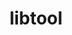---
title: "libtool"
layout: cache
categories: [package, develop]
meta: {"compilers": ["apple-clang@16.0.0", "cce@18.0.0", "gcc@10.2.1", "gcc@10.3.0", "gcc@10.5.0", "gcc@11.1.0", "gcc@11.4.0", "gcc@12.3.0", "gcc@12.4.0", "gcc@13.2.0", "gcc@13.3.0", "gcc@7.3.1", "gcc@7.5.0", "gcc@9.4.0", "intel-oneapi-compilers@2024.1.0", "intel-oneapi-compilers@2024.2.1", "intel-oneapi-compilers@2025.1.0"], "num_specs": 207, "num_specs_by_stack": {"aws-isc": 1, "aws-isc-aarch64": 1, "aws-pcluster-icelake": 4, "aws-pcluster-neoverse_v1": 8, "aws-pcluster-x86_64_v4": 32, "build_systems": 7, "data-vis-sdk": 7, "developer-tools": 1, "developer-tools-aarch64-linux-gnu": 7, "developer-tools-darwin": 6, "developer-tools-manylinux2014": 1, "developer-tools-x86_64_v3-linux-gnu": 7, "e4s": 14, "e4s-cray-rhel": 5, "e4s-cray-sles": 1, "e4s-neoverse-v2": 14, "e4s-neoverse_v1": 1, "e4s-oneapi": 10, "e4s-power": 2, "e4s-rocm-external": 7, "gpu-tests": 3, "hep": 14, "ml-darwin-aarch64-mps": 6, "ml-linux-aarch64-cpu": 7, "ml-linux-aarch64-cuda": 7, "ml-linux-x86_64-cpu": 7, "ml-linux-x86_64-cuda": 7, "ml-linux-x86_64-rocm": 7, "radiuss": 7, "radiuss-aws": 14, "radiuss-aws-aarch64": 33, "root": 207, "tutorial": 14}, "oss": ["amzn2", "centos7", "rhel8", "sequoia", "sle_hpc15", "ubuntu18.04", "ubuntu20.04", "ubuntu22.04", "ubuntu24.04"], "platforms": ["darwin", "linux"], "stacks": ["aws-isc", "aws-isc-aarch64", "aws-pcluster-icelake", "aws-pcluster-neoverse_v1", "aws-pcluster-x86_64_v4", "build_systems", "data-vis-sdk", "developer-tools", "developer-tools-aarch64-linux-gnu", "developer-tools-darwin", "developer-tools-manylinux2014", "developer-tools-x86_64_v3-linux-gnu", "e4s", "e4s-cray-rhel", "e4s-cray-sles", "e4s-neoverse-v2", "e4s-neoverse_v1", "e4s-oneapi", "e4s-power", "e4s-rocm-external", "gpu-tests", "hep", "ml-darwin-aarch64-mps", "ml-linux-aarch64-cpu", "ml-linux-aarch64-cuda", "ml-linux-x86_64-cpu", "ml-linux-x86_64-cuda", "ml-linux-x86_64-rocm", "radiuss", "radiuss-aws", "radiuss-aws-aarch64", "root", "tutorial"], "targets": ["aarch64", "neoverse_v1", "neoverse_v2", "ppc64le", "skylake_avx512", "x86_64_v3", "x86_64_v4"], "versions": ["2.4.7"]}
spec_details: [{"compiler": "gcc@13.3.0", "hash": "24g6ee7yr3fzhypevjejzkie47vj7qec", "os": "rhel8", "platform": "linux", "size": "-", "stacks": ["developer-tools-aarch64-linux-gnu", "root"], "target": "aarch64", "variants": ["build_system=autotools"], "versions": ["2.4.7"]}, {"compiler": "gcc@13.3.0", "hash": "2b67luybs6kgxrkep7pflbigw5dd5vl2", "os": "rhel8", "platform": "linux", "size": "-", "stacks": ["developer-tools-aarch64-linux-gnu", "root"], "target": "aarch64", "variants": ["build_system=autotools"], "versions": ["2.4.7"]}, {"compiler": "gcc@11.1.0", "hash": "2fw7etqztmjgbb3oaarasnomjorcwmzv", "os": "ubuntu20.04", "platform": "linux", "size": "-", "stacks": ["data-vis-sdk", "root"], "target": "x86_64_v3", "variants": ["build_system=autotools"], "versions": ["2.4.7"]}, {"compiler": "intel-oneapi-compilers@2024.2.1", "hash": "2gks2xbzekjzmgbd6qhqqinrf4bw42tu", "os": "ubuntu22.04", "platform": "linux", "size": "-", "stacks": ["e4s-oneapi", "root"], "target": "x86_64_v3", "variants": ["build_system=autotools"], "versions": ["2.4.7"]}, {"compiler": "intel-oneapi-compilers@2024.1.0", "hash": "2msayaebo75qtlnr2bjzwl4h7w52ixnn", "os": "amzn2", "platform": "linux", "size": "-", "stacks": ["aws-pcluster-x86_64_v4", "root"], "target": "x86_64_v4", "variants": ["build_system=autotools"], "versions": ["2.4.7"]}, {"compiler": "gcc@13.2.0", "hash": "2xiil53nmujh6zrwaqfh2tk5j3hqqird", "os": "ubuntu24.04", "platform": "linux", "size": "-", "stacks": ["ml-linux-aarch64-cpu", "ml-linux-aarch64-cuda", "root"], "target": "aarch64", "variants": ["build_system=autotools"], "versions": ["2.4.7"]}, {"compiler": "intel-oneapi-compilers@2024.2.1", "hash": "36z3kn5rxccfx2fm4qlhpyqvatr2bt3s", "os": "ubuntu22.04", "platform": "linux", "size": "-", "stacks": ["e4s-oneapi", "root"], "target": "x86_64_v3", "variants": ["build_system=autotools"], "versions": ["2.4.7"]}, {"compiler": "gcc@7.3.1", "hash": "3akwbgg3hmdssseochlfsuvvftnsu3jc", "os": "amzn2", "platform": "linux", "size": "-", "stacks": ["radiuss-aws-aarch64", "root"], "target": "neoverse_v1", "variants": ["build_system=autotools"], "versions": ["2.4.7"]}, {"compiler": "gcc@7.5.0", "hash": "3clteypljvbf32p6txesal3rgjgzleqi", "os": "ubuntu18.04", "platform": "linux", "size": "-", "stacks": ["build_systems", "radiuss", "root"], "target": "x86_64_v3", "variants": ["build_system=autotools"], "versions": ["2.4.7"]}, {"compiler": "gcc@11.1.0", "hash": "3r3ti5xzfx6finldewsk25bwfgj7dphz", "os": "ubuntu20.04", "platform": "linux", "size": "-", "stacks": ["data-vis-sdk", "root"], "target": "x86_64_v3", "variants": ["build_system=autotools"], "versions": ["2.4.7"]}, {"compiler": "gcc@10.2.1", "hash": "44uucscnldzoni6ob5xfz7kxq5c7u574", "os": "centos7", "platform": "linux", "size": "-", "stacks": ["developer-tools-manylinux2014", "root"], "target": "x86_64_v3", "variants": ["build_system=autotools"], "versions": ["2.4.7"]}, {"compiler": "intel-oneapi-compilers@2024.1.0", "hash": "47zr7sydb2vhwweuxahccwjfj76op657", "os": "amzn2", "platform": "linux", "size": "-", "stacks": ["aws-pcluster-x86_64_v4", "root"], "target": "x86_64_v4", "variants": ["build_system=autotools"], "versions": ["2.4.7"]}, {"compiler": "gcc@11.4.0", "hash": "4bmr6twfrbxjoynfe2a4ghj2wsda776p", "os": "ubuntu22.04", "platform": "linux", "size": "-", "stacks": ["e4s", "e4s-rocm-external", "hep", "root", "tutorial"], "target": "x86_64_v3", "variants": ["build_system=autotools"], "versions": ["2.4.7"]}, {"compiler": "gcc@7.3.1", "hash": "4gnhzrjfscdjachu2clqhtmkpvdmql47", "os": "amzn2", "platform": "linux", "size": "-", "stacks": ["radiuss-aws-aarch64", "root"], "target": "neoverse_v2", "variants": ["build_system=autotools"], "versions": ["2.4.7"]}, {"compiler": "gcc@11.1.0", "hash": "4vmrggsixjyokccrvdvsokjv7qzpc5dz", "os": "ubuntu20.04", "platform": "linux", "size": "-", "stacks": ["gpu-tests", "root"], "target": "x86_64_v3", "variants": ["build_system=autotools"], "versions": ["2.4.7"]}, {"compiler": "gcc@10.5.0", "hash": "5772gk6tymh6vhulny7igpvyg6cp6tgy", "os": "centos7", "platform": "linux", "size": "-", "stacks": ["developer-tools-x86_64_v3-linux-gnu", "root"], "target": "x86_64_v3", "variants": ["build_system=autotools"], "versions": ["2.4.7"]}, {"compiler": "gcc@11.4.0", "hash": "5ey4vpbijdwwadirzw2vtt6ixz6d3lx3", "os": "ubuntu22.04", "platform": "linux", "size": "-", "stacks": ["hep", "root"], "target": "x86_64_v3", "variants": ["build_system=autotools"], "versions": ["2.4.7"]}, {"compiler": "gcc@7.5.0", "hash": "5jjrfrujtdspcd2fwa7ocx55gc74fahx", "os": "ubuntu18.04", "platform": "linux", "size": "-", "stacks": ["build_systems", "radiuss", "root"], "target": "x86_64_v3", "variants": ["build_system=autotools"], "versions": ["2.4.7"]}, {"compiler": "intel-oneapi-compilers@2024.1.0", "hash": "5kw4vq3hlfucy2u3empycagevyd6oq5u", "os": "amzn2", "platform": "linux", "size": "-", "stacks": ["aws-pcluster-x86_64_v4", "root"], "target": "x86_64_v4", "variants": ["build_system=autotools"], "versions": ["2.4.7"]}, {"compiler": "gcc@13.2.0", "hash": "5lntzjpxlsepenzu2zlieecii3xxbztn", "os": "ubuntu24.04", "platform": "linux", "size": "-", "stacks": ["ml-linux-aarch64-cpu", "ml-linux-aarch64-cuda", "root"], "target": "aarch64", "variants": ["build_system=autotools"], "versions": ["2.4.7"]}, {"compiler": "gcc@7.3.1", "hash": "5ypgmrhmnn2ntggtdrk3lfp5s45qtknl", "os": "amzn2", "platform": "linux", "size": "-", "stacks": ["radiuss-aws-aarch64", "root"], "target": "neoverse_v1", "variants": ["build_system=autotools"], "versions": ["2.4.7"]}, {"compiler": "gcc@7.5.0", "hash": "6cjw5qduqk5x27p6xbrialesnz5ok4rs", "os": "ubuntu18.04", "platform": "linux", "size": "-", "stacks": ["build_systems", "radiuss", "root"], "target": "x86_64_v3", "variants": ["build_system=autotools"], "versions": ["2.4.7"]}, {"compiler": "intel-oneapi-compilers@2025.1.0", "hash": "6dfqos5leppcccorqyz5k2522u3qy7z3", "os": "ubuntu22.04", "platform": "linux", "size": "-", "stacks": ["e4s-oneapi", "root"], "target": "x86_64_v3", "variants": ["build_system=autotools"], "versions": ["2.4.7"]}, {"compiler": "gcc@7.3.1", "hash": "6h5i2zi6de6rdw7djgi4jkvce2lkkh6d", "os": "amzn2", "platform": "linux", "size": "-", "stacks": ["radiuss-aws-aarch64", "root"], "target": "neoverse_v2", "variants": ["build_system=autotools"], "versions": ["2.4.7"]}, {"compiler": "intel-oneapi-compilers@2024.1.0", "hash": "6ukowxsxaiyhmjnuabxlio7264ol6mtc", "os": "amzn2", "platform": "linux", "size": "-", "stacks": ["aws-pcluster-x86_64_v4", "root"], "target": "x86_64_v4", "variants": ["build_system=autotools"], "versions": ["2.4.7"]}, {"compiler": "intel-oneapi-compilers@2024.1.0", "hash": "6vvdm4enyja6ajer6w7douivmrqr7xty", "os": "amzn2", "platform": "linux", "size": "-", "stacks": ["aws-pcluster-x86_64_v4", "root"], "target": "x86_64_v4", "variants": ["build_system=autotools"], "versions": ["2.4.7"]}, {"compiler": "gcc@11.4.0", "hash": "7562gkxorayynbadkoxxztaovvqykezw", "os": "ubuntu22.04", "platform": "linux", "size": "-", "stacks": ["e4s-neoverse-v2", "root"], "target": "neoverse_v2", "variants": ["build_system=autotools"], "versions": ["2.4.7"]}, {"compiler": "gcc@10.5.0", "hash": "7h5xqptz5mx7k4jpjctvww6kawdlfds7", "os": "centos7", "platform": "linux", "size": "-", "stacks": ["developer-tools-x86_64_v3-linux-gnu", "root"], "target": "x86_64_v3", "variants": ["build_system=autotools"], "versions": ["2.4.7"]}, {"compiler": "gcc@13.2.0", "hash": "7q5gogswj5xy4l36n26jpabpyvknuakg", "os": "ubuntu24.04", "platform": "linux", "size": "-", "stacks": ["ml-linux-aarch64-cpu", "ml-linux-aarch64-cuda", "root"], "target": "aarch64", "variants": ["build_system=autotools"], "versions": ["2.4.7"]}, {"compiler": "intel-oneapi-compilers@2024.1.0", "hash": "7tg5pifq7r4jpbhwony7xinpxdtkxh22", "os": "amzn2", "platform": "linux", "size": "-", "stacks": ["aws-pcluster-x86_64_v4", "root"], "target": "x86_64_v4", "variants": ["build_system=autotools"], "versions": ["2.4.7"]}, {"compiler": "gcc@7.3.1", "hash": "a2yoyhcnxufof2d6phefx4b4rsglj5st", "os": "amzn2", "platform": "linux", "size": "-", "stacks": ["radiuss-aws-aarch64", "root"], "target": "neoverse_v2", "variants": ["build_system=autotools"], "versions": ["2.4.7"]}, {"compiler": "gcc@7.3.1", "hash": "a43at2nxqoomgeijt6wdiwjype7jasia", "os": "amzn2", "platform": "linux", "size": "-", "stacks": ["aws-pcluster-icelake", "root"], "target": "x86_64_v3", "variants": ["build_system=autotools"], "versions": ["2.4.7"]}, {"compiler": "apple-clang@16.0.0", "hash": "a4xvzukuytceletbiqn557ajn4cl4lve", "os": "sequoia", "platform": "darwin", "size": "-", "stacks": ["developer-tools-darwin", "ml-darwin-aarch64-mps", "root"], "target": "aarch64", "variants": ["build_system=autotools"], "versions": ["2.4.7"]}, {"compiler": "gcc@7.3.1", "hash": "afawgpgz5mcblxycxxppkkjuazrzuglz", "os": "amzn2", "platform": "linux", "size": "-", "stacks": ["radiuss-aws", "root"], "target": "x86_64_v3", "variants": ["build_system=autotools"], "versions": ["2.4.7"]}, {"compiler": "gcc@11.1.0", "hash": "aptonjmclarlzw7lxa5pq27yi53won7g", "os": "ubuntu20.04", "platform": "linux", "size": "-", "stacks": ["gpu-tests", "root"], "target": "x86_64_v3", "variants": ["build_system=autotools"], "versions": ["2.4.7"]}, {"compiler": "gcc@12.3.0", "hash": "arv5udce7bmhgyfl3suquev7qoq2d2nh", "os": "ubuntu22.04", "platform": "linux", "size": "-", "stacks": ["root", "tutorial"], "target": "x86_64_v3", "variants": ["build_system=autotools"], "versions": ["2.4.7"]}, {"compiler": "gcc@13.3.0", "hash": "asjs5mc2ykksjo745atwqwbxnxw3n2ri", "os": "rhel8", "platform": "linux", "size": "-", "stacks": ["developer-tools-aarch64-linux-gnu", "root"], "target": "aarch64", "variants": ["build_system=autotools"], "versions": ["2.4.7"]}, {"compiler": "gcc@12.4.0", "hash": "awagsorxzgdlx5lksippslb37ds275fk", "os": "amzn2", "platform": "linux", "size": "-", "stacks": ["aws-pcluster-neoverse_v1", "root"], "target": "neoverse_v1", "variants": ["build_system=autotools"], "versions": ["2.4.7"]}, {"compiler": "gcc@12.4.0", "hash": "bf7jp52wn3amazjl2bhrvgfunojmbl3u", "os": "amzn2", "platform": "linux", "size": "-", "stacks": ["aws-pcluster-neoverse_v1", "root"], "target": "neoverse_v1", "variants": ["build_system=autotools"], "versions": ["2.4.7"]}, {"compiler": "gcc@7.3.1", "hash": "bgqmz7lvjgt3m7nswamc2dpzhiwny42c", "os": "amzn2", "platform": "linux", "size": "-", "stacks": ["radiuss-aws-aarch64", "root"], "target": "neoverse_v2", "variants": ["build_system=autotools"], "versions": ["2.4.7"]}, {"compiler": "gcc@11.4.0", "hash": "bonluqcsmp6wsftwmkniqxhwg3pxcu2v", "os": "ubuntu22.04", "platform": "linux", "size": "-", "stacks": ["e4s", "root"], "target": "x86_64_v3", "variants": ["build_system=autotools"], "versions": ["2.4.7"]}, {"compiler": "gcc@11.4.0", "hash": "burcdrsabs2oytmicta2zdzafcwkijfa", "os": "ubuntu22.04", "platform": "linux", "size": "-", "stacks": ["e4s-neoverse_v1", "root"], "target": "neoverse_v1", "variants": ["build_system=autotools"], "versions": ["2.4.7"]}, {"compiler": "gcc@7.3.1", "hash": "bv257zdxlg2dkauwotb6o6yiciilrujb", "os": "amzn2", "platform": "linux", "size": "-", "stacks": ["radiuss-aws", "root"], "target": "x86_64_v3", "variants": ["build_system=autotools"], "versions": ["2.4.7"]}, {"compiler": "gcc@11.4.0", "hash": "bv34msfumad65mwkkfe4bclzji55vber", "os": "ubuntu22.04", "platform": "linux", "size": "-", "stacks": ["e4s-neoverse-v2", "root"], "target": "neoverse_v2", "variants": ["build_system=autotools"], "versions": ["2.4.7"]}, {"compiler": "gcc@7.3.1", "hash": "bvezomis6fdxyy57pvlcg6op3wmbknje", "os": "amzn2", "platform": "linux", "size": "-", "stacks": ["radiuss-aws", "root"], "target": "x86_64_v3", "variants": ["build_system=autotools"], "versions": ["2.4.7"]}, {"compiler": "gcc@7.3.1", "hash": "cmoyr2tmufuvddls3bjukxeoir2wgddk", "os": "amzn2", "platform": "linux", "size": "-", "stacks": ["radiuss-aws", "root"], "target": "x86_64_v3", "variants": ["build_system=autotools"], "versions": ["2.4.7"]}, {"compiler": "gcc@7.3.1", "hash": "d2aqvpdk5o532h42icmaunqq67636z33", "os": "amzn2", "platform": "linux", "size": "-", "stacks": ["radiuss-aws", "root"], "target": "x86_64_v3", "variants": ["build_system=autotools"], "versions": ["2.4.7"]}, {"compiler": "gcc@13.2.0", "hash": "d6a6ycdjmxjtkdibzovfvcqmtmf7e6de", "os": "ubuntu24.04", "platform": "linux", "size": "-", "stacks": ["ml-linux-aarch64-cpu", "ml-linux-aarch64-cuda", "root"], "target": "aarch64", "variants": ["build_system=autotools"], "versions": ["2.4.7"]}, {"compiler": "intel-oneapi-compilers@2024.1.0", "hash": "diyy5lelrpbbto7blmy6cv2mkabcvqkt", "os": "amzn2", "platform": "linux", "size": "-", "stacks": ["aws-pcluster-x86_64_v4", "root"], "target": "x86_64_v4", "variants": ["build_system=autotools"], "versions": ["2.4.7"]}, {"compiler": "gcc@11.1.0", "hash": "dnvpngr2ebetyfb24nx6wyivjnjj3ky5", "os": "ubuntu20.04", "platform": "linux", "size": "-", "stacks": ["gpu-tests", "root"], "target": "x86_64_v3", "variants": ["build_system=autotools"], "versions": ["2.4.7"]}, {"compiler": "gcc@11.1.0", "hash": "dnx2bleiu2fliuni2exwswea2ha6m5dj", "os": "ubuntu20.04", "platform": "linux", "size": "-", "stacks": ["data-vis-sdk", "root"], "target": "x86_64_v3", "variants": ["build_system=autotools"], "versions": ["2.4.7"]}, {"compiler": "gcc@10.5.0", "hash": "e242lxvjl73bqewqrb7cpbzurateyqvt", "os": "centos7", "platform": "linux", "size": "-", "stacks": ["developer-tools-x86_64_v3-linux-gnu", "root"], "target": "x86_64_v3", "variants": ["build_system=autotools"], "versions": ["2.4.7"]}, {"compiler": "gcc@12.3.0", "hash": "e2q432h6cqvgfsgdqa4lvxtwx2lc6v2h", "os": "ubuntu22.04", "platform": "linux", "size": "-", "stacks": ["root", "tutorial"], "target": "x86_64_v3", "variants": ["build_system=autotools"], "versions": ["2.4.7"]}, {"compiler": "gcc@12.3.0", "hash": "e7defg6ublrmui44g4u3a4xm4ltnj77d", "os": "ubuntu22.04", "platform": "linux", "size": "-", "stacks": ["root", "tutorial"], "target": "x86_64_v3", "variants": ["build_system=autotools"], "versions": ["2.4.7"]}, {"compiler": "gcc@12.4.0", "hash": "egri4wibgcrsxbyyxfov2wtkkvu5ntpa", "os": "amzn2", "platform": "linux", "size": "-", "stacks": ["aws-pcluster-neoverse_v1", "root"], "target": "neoverse_v1", "variants": ["build_system=autotools"], "versions": ["2.4.7"]}, {"compiler": "apple-clang@16.0.0", "hash": "ehaycbshmdmhylymdjaedeztu4rgctid", "os": "sequoia", "platform": "darwin", "size": "-", "stacks": ["developer-tools-darwin", "ml-darwin-aarch64-mps", "root"], "target": "aarch64", "variants": ["build_system=autotools"], "versions": ["2.4.7"]}, {"compiler": "intel-oneapi-compilers@2024.1.0", "hash": "ehoxv434osspnx6764rrlinqckvs4rve", "os": "amzn2", "platform": "linux", "size": "-", "stacks": ["aws-pcluster-x86_64_v4", "root"], "target": "x86_64_v4", "variants": ["build_system=autotools"], "versions": ["2.4.7"]}, {"compiler": "gcc@11.4.0", "hash": "einlvfayiwom25xxy4de2akrw67np73l", "os": "ubuntu22.04", "platform": "linux", "size": "-", "stacks": ["e4s", "e4s-rocm-external", "hep", "root", "tutorial"], "target": "x86_64_v3", "variants": ["build_system=autotools"], "versions": ["2.4.7"]}, {"compiler": "cce@18.0.0", "hash": "el3jhzb5443xbubr2wmkisis6gdwdqvv", "os": "rhel8", "platform": "linux", "size": "-", "stacks": ["e4s-cray-rhel", "root"], "target": "x86_64_v3", "variants": ["build_system=autotools"], "versions": ["2.4.7"]}, {"compiler": "gcc@7.3.1", "hash": "eo6w45fusx4qg6y4xtvqhftzusljnvsa", "os": "amzn2", "platform": "linux", "size": "-", "stacks": ["radiuss-aws-aarch64", "root"], "target": "neoverse_v1", "variants": ["build_system=autotools"], "versions": ["2.4.7"]}, {"compiler": "gcc@12.4.0", "hash": "epdsvk4f33ksjunelif6bzlqr55gunqu", "os": "amzn2", "platform": "linux", "size": "-", "stacks": ["aws-pcluster-neoverse_v1", "root"], "target": "neoverse_v1", "variants": ["build_system=autotools"], "versions": ["2.4.7"]}, {"compiler": "intel-oneapi-compilers@2024.1.0", "hash": "eqjpntw7se7dpkpxzgqwm64hwsahtszd", "os": "amzn2", "platform": "linux", "size": "-", "stacks": ["aws-pcluster-x86_64_v4", "root"], "target": "x86_64_v4", "variants": ["build_system=autotools"], "versions": ["2.4.7"]}, {"compiler": "gcc@12.3.0", "hash": "f2d2333eijcrfa6zuvy45nfuidjuwnjp", "os": "ubuntu22.04", "platform": "linux", "size": "-", "stacks": ["root", "tutorial"], "target": "x86_64_v3", "variants": ["build_system=autotools"], "versions": ["2.4.7"]}, {"compiler": "intel-oneapi-compilers@2024.1.0", "hash": "ffcidzmq2s62nhha7rf7fo45osidr6ir", "os": "amzn2", "platform": "linux", "size": "-", "stacks": ["aws-pcluster-x86_64_v4", "root"], "target": "x86_64_v4", "variants": ["build_system=autotools"], "versions": ["2.4.7"]}, {"compiler": "gcc@11.4.0", "hash": "fge6ssdlizmvnw5epbnjk4e5augecejw", "os": "ubuntu22.04", "platform": "linux", "size": "-", "stacks": ["e4s-neoverse-v2", "root"], "target": "neoverse_v2", "variants": ["build_system=autotools"], "versions": ["2.4.7"]}, {"compiler": "intel-oneapi-compilers@2024.1.0", "hash": "fi3kufegzl3scy4bfdhcnospa72jttig", "os": "amzn2", "platform": "linux", "size": "-", "stacks": ["aws-pcluster-x86_64_v4", "root"], "target": "x86_64_v4", "variants": ["build_system=autotools"], "versions": ["2.4.7"]}, {"compiler": "gcc@7.3.1", "hash": "fk6wuv2k6lhtstclmoauc2i6aya65gmk", "os": "amzn2", "platform": "linux", "size": "-", "stacks": ["radiuss-aws-aarch64", "root"], "target": "neoverse_v2", "variants": ["build_system=autotools"], "versions": ["2.4.7"]}, {"compiler": "gcc@7.3.1", "hash": "fpwef4i6xyp3it7cycv6orxhjxm3uiyx", "os": "amzn2", "platform": "linux", "size": "-", "stacks": ["radiuss-aws-aarch64", "root"], "target": "neoverse_v2", "variants": ["build_system=autotools"], "versions": ["2.4.7"]}, {"compiler": "gcc@11.4.0", "hash": "fw6znjadvjt4k6pfxe7bbmsbgpkrtakl", "os": "ubuntu22.04", "platform": "linux", "size": "-", "stacks": ["e4s", "root"], "target": "x86_64_v3", "variants": ["build_system=autotools"], "versions": ["2.4.7"]}, {"compiler": "gcc@7.3.1", "hash": "fweu4w7omgxdpuodzi4foaailvehyhxe", "os": "amzn2", "platform": "linux", "size": "-", "stacks": ["radiuss-aws-aarch64", "root"], "target": "neoverse_v2", "variants": ["build_system=autotools"], "versions": ["2.4.7"]}, {"compiler": "gcc@13.2.0", "hash": "g4nududseiacyiqn6h4rvsmqrjwwtzen", "os": "ubuntu24.04", "platform": "linux", "size": "-", "stacks": ["ml-linux-x86_64-cpu", "ml-linux-x86_64-cuda", "ml-linux-x86_64-rocm", "root"], "target": "x86_64_v3", "variants": ["build_system=autotools"], "versions": ["2.4.7"]}, {"compiler": "intel-oneapi-compilers@2024.1.0", "hash": "g4s7wn3vxfl5etm46vwrlji4wrvypeka", "os": "amzn2", "platform": "linux", "size": "-", "stacks": ["aws-pcluster-x86_64_v4", "root"], "target": "x86_64_v4", "variants": ["build_system=autotools"], "versions": ["2.4.7"]}, {"compiler": "gcc@13.3.0", "hash": "g4uqxxxognqvgzgddqd5owsmadcgu3b5", "os": "rhel8", "platform": "linux", "size": "-", "stacks": ["developer-tools-aarch64-linux-gnu", "root"], "target": "aarch64", "variants": ["build_system=autotools"], "versions": ["2.4.7"]}, {"compiler": "gcc@12.4.0", "hash": "gbnja63dou2pl4p7vj3eq5hjfrhc6mak", "os": "amzn2", "platform": "linux", "size": "-", "stacks": ["aws-pcluster-neoverse_v1", "root"], "target": "neoverse_v1", "variants": ["build_system=autotools"], "versions": ["2.4.7"]}, {"compiler": "gcc@11.4.0", "hash": "gcjadjn5jqfmdg6kmscj4hk42mh6pbug", "os": "ubuntu22.04", "platform": "linux", "size": "-", "stacks": ["e4s", "root"], "target": "x86_64_v3", "variants": ["build_system=autotools"], "versions": ["2.4.7"]}, {"compiler": "gcc@11.4.0", "hash": "gdhfc2exftqn3oi6dn4mdrl6grfnles3", "os": "ubuntu22.04", "platform": "linux", "size": "-", "stacks": ["e4s-neoverse-v2", "root"], "target": "neoverse_v2", "variants": ["build_system=autotools"], "versions": ["2.4.7"]}, {"compiler": "gcc@11.4.0", "hash": "gezgqs7r4eutujb6g37qoquuukes53kx", "os": "ubuntu22.04", "platform": "linux", "size": "-", "stacks": ["e4s-neoverse-v2", "root"], "target": "neoverse_v2", "variants": ["build_system=autotools"], "versions": ["2.4.7"]}, {"compiler": "gcc@7.3.1", "hash": "gfnvzglogcuqomq4kgframz3yajrynw3", "os": "amzn2", "platform": "linux", "size": "-", "stacks": ["radiuss-aws", "root"], "target": "x86_64_v3", "variants": ["build_system=autotools"], "versions": ["2.4.7"]}, {"compiler": "intel-oneapi-compilers@2025.1.0", "hash": "giwv5i3i7rsksrd6jrqjzfxicjs7rfzz", "os": "ubuntu22.04", "platform": "linux", "size": "-", "stacks": ["e4s-oneapi", "root"], "target": "x86_64_v3", "variants": ["build_system=autotools"], "versions": ["2.4.7"]}, {"compiler": "apple-clang@16.0.0", "hash": "gljtjcjxjrtvab3lt6xehh7tlffdsrwc", "os": "sequoia", "platform": "darwin", "size": "-", "stacks": ["developer-tools-darwin", "ml-darwin-aarch64-mps", "root"], "target": "aarch64", "variants": ["build_system=autotools"], "versions": ["2.4.7"]}, {"compiler": "gcc@7.3.1", "hash": "graq2rnkcrnuquu4tuwnbebftcomu7vh", "os": "amzn2", "platform": "linux", "size": "-", "stacks": ["aws-pcluster-icelake", "root"], "target": "x86_64_v3", "variants": ["build_system=autotools"], "versions": ["2.4.7"]}, {"compiler": "gcc@9.4.0", "hash": "guhtrxzwrfxbmm22bq4jbe5t765czrxp", "os": "ubuntu20.04", "platform": "linux", "size": "-", "stacks": ["e4s-power", "root"], "target": "ppc64le", "variants": ["build_system=autotools"], "versions": ["2.4.7"]}, {"compiler": "gcc@7.3.1", "hash": "hgxbdxayebbzutugwvtibixzuddkhdsl", "os": "amzn2", "platform": "linux", "size": "-", "stacks": ["radiuss-aws", "root"], "target": "x86_64_v3", "variants": ["build_system=autotools"], "versions": ["2.4.7"]}, {"compiler": "gcc@11.1.0", "hash": "horajubfe2zcekufwgbep4xvvzfd4jln", "os": "ubuntu20.04", "platform": "linux", "size": "-", "stacks": ["data-vis-sdk", "root"], "target": "x86_64_v3", "variants": ["build_system=autotools"], "versions": ["2.4.7"]}, {"compiler": "gcc@7.3.1", "hash": "hq6lcals5yf5uuoqro74mw2k2ykyuojy", "os": "amzn2", "platform": "linux", "size": "-", "stacks": ["radiuss-aws-aarch64", "root"], "target": "neoverse_v1", "variants": ["build_system=autotools"], "versions": ["2.4.7"]}, {"compiler": "gcc@11.4.0", "hash": "htqcshpihrl2swuwm6c4ntye55wbdmz2", "os": "ubuntu22.04", "platform": "linux", "size": "-", "stacks": ["hep", "root"], "target": "x86_64_v3", "variants": ["build_system=autotools"], "versions": ["2.4.7"]}, {"compiler": "gcc@13.2.0", "hash": "hv4jjrl7oapopsf3gtszqyf6zgbcfkbd", "os": "ubuntu24.04", "platform": "linux", "size": "-", "stacks": ["ml-linux-x86_64-cpu", "ml-linux-x86_64-cuda", "ml-linux-x86_64-rocm", "root"], "target": "x86_64_v3", "variants": ["build_system=autotools"], "versions": ["2.4.7"]}, {"compiler": "intel-oneapi-compilers@2024.1.0", "hash": "hx2gs5jkmfiohzffecvzcsgurfyxfgyx", "os": "amzn2", "platform": "linux", "size": "-", "stacks": ["aws-pcluster-x86_64_v4", "root"], "target": "x86_64_v4", "variants": ["build_system=autotools"], "versions": ["2.4.7"]}, {"compiler": "gcc@11.4.0", "hash": "i4pa2nq7zyshzqahm5v76vfigccamgt5", "os": "ubuntu22.04", "platform": "linux", "size": "-", "stacks": ["e4s", "e4s-rocm-external", "hep", "root", "tutorial"], "target": "x86_64_v3", "variants": ["build_system=autotools"], "versions": ["2.4.7"]}, {"compiler": "gcc@7.3.1", "hash": "ib4iofaserjwk46zludpxdmagtfge6ux", "os": "amzn2", "platform": "linux", "size": "-", "stacks": ["radiuss-aws", "root"], "target": "x86_64_v3", "variants": ["build_system=autotools"], "versions": ["2.4.7"]}, {"compiler": "gcc@13.2.0", "hash": "ihpodofrehya5tl5kft5awaetrq7yzii", "os": "ubuntu24.04", "platform": "linux", "size": "-", "stacks": ["ml-linux-aarch64-cpu", "ml-linux-aarch64-cuda", "root"], "target": "aarch64", "variants": ["build_system=autotools"], "versions": ["2.4.7"]}, {"compiler": "gcc@7.3.1", "hash": "iqfkbvfhveiaivsbhzxiyws4sgojxsru", "os": "amzn2", "platform": "linux", "size": "-", "stacks": ["aws-pcluster-icelake", "root"], "target": "skylake_avx512", "variants": ["build_system=autotools"], "versions": ["2.4.7"]}, {"compiler": "gcc@7.3.1", "hash": "is5z575em43x6h3gz7svil22jos5wbsa", "os": "amzn2", "platform": "linux", "size": "-", "stacks": ["radiuss-aws", "root"], "target": "x86_64_v3", "variants": ["build_system=autotools"], "versions": ["2.4.7"]}, {"compiler": "gcc@7.3.1", "hash": "is6miz3r3wfh6b2xcg3733mut6672eqr", "os": "amzn2", "platform": "linux", "size": "-", "stacks": ["radiuss-aws-aarch64", "root"], "target": "neoverse_v2", "variants": ["build_system=autotools"], "versions": ["2.4.7"]}, {"compiler": "intel-oneapi-compilers@2025.1.0", "hash": "jmaxxwk2oopq3z6wke7rjh6gz77bdds5", "os": "ubuntu22.04", "platform": "linux", "size": "-", "stacks": ["e4s-oneapi", "root"], "target": "x86_64_v3", "variants": ["build_system=autotools"], "versions": ["2.4.7"]}, {"compiler": "gcc@11.4.0", "hash": "juuac6mycxquy2madwspofqlrmkabhsx", "os": "ubuntu22.04", "platform": "linux", "size": "-", "stacks": ["e4s", "e4s-rocm-external", "hep", "root", "tutorial"], "target": "x86_64_v3", "variants": ["build_system=autotools"], "versions": ["2.4.7"]}, {"compiler": "intel-oneapi-compilers@2024.1.0", "hash": "jvt24d4hpbnrhp4nwxagjmca4cl3chws", "os": "amzn2", "platform": "linux", "size": "-", "stacks": ["aws-pcluster-x86_64_v4", "root"], "target": "x86_64_v4", "variants": ["build_system=autotools"], "versions": ["2.4.7"]}, {"compiler": "intel-oneapi-compilers@2025.1.0", "hash": "jwenn5ahnszvky5ehcduzu76vfqtbtcw", "os": "ubuntu22.04", "platform": "linux", "size": "-", "stacks": ["e4s-oneapi", "root"], "target": "x86_64_v3", "variants": ["build_system=autotools"], "versions": ["2.4.7"]}, {"compiler": "gcc@13.2.0", "hash": "k436dh76jevfr7s54zxkunjwduwcmi2m", "os": "ubuntu24.04", "platform": "linux", "size": "-", "stacks": ["ml-linux-aarch64-cpu", "ml-linux-aarch64-cuda", "root"], "target": "aarch64", "variants": ["build_system=autotools"], "versions": ["2.4.7"]}, {"compiler": "gcc@11.4.0", "hash": "ketiqx5puqkb3s5lr7aq2quvtte2amzm", "os": "ubuntu22.04", "platform": "linux", "size": "-", "stacks": ["e4s", "e4s-rocm-external", "hep", "root", "tutorial"], "target": "x86_64_v3", "variants": ["build_system=autotools"], "versions": ["2.4.7"]}, {"compiler": "cce@18.0.0", "hash": "kitble73xy6b4xmcfdp3est7zgyczq3c", "os": "rhel8", "platform": "linux", "size": "-", "stacks": ["e4s-cray-rhel", "root"], "target": "x86_64_v3", "variants": ["build_system=autotools"], "versions": ["2.4.7"]}, {"compiler": "gcc@11.4.0", "hash": "kmvbwvpxspphivdywscbhy4z455tyvb7", "os": "ubuntu22.04", "platform": "linux", "size": "-", "stacks": ["e4s-neoverse-v2", "root"], "target": "neoverse_v2", "variants": ["build_system=autotools"], "versions": ["2.4.7"]}, {"compiler": "gcc@12.3.0", "hash": "kqzxztj7pexhgbnee6yxlojdw5kokqex", "os": "ubuntu22.04", "platform": "linux", "size": "-", "stacks": ["root", "tutorial"], "target": "x86_64_v3", "variants": ["build_system=autotools"], "versions": ["2.4.7"]}, {"compiler": "gcc@7.3.1", "hash": "kxdmprmgrn3tzldpebosefitiq3tbuc2", "os": "amzn2", "platform": "linux", "size": "-", "stacks": ["radiuss-aws-aarch64", "root"], "target": "neoverse_v2", "variants": ["build_system=autotools"], "versions": ["2.4.7"]}, {"compiler": "apple-clang@16.0.0", "hash": "l4ybyecrmbyoqqudramjkvf72qdvatwi", "os": "sequoia", "platform": "darwin", "size": "-", "stacks": ["developer-tools-darwin", "ml-darwin-aarch64-mps", "root"], "target": "aarch64", "variants": ["build_system=autotools"], "versions": ["2.4.7"]}, {"compiler": "cce@18.0.0", "hash": "l5gu4t3p4zn5n7lbr3zwo2qvls4srbrj", "os": "rhel8", "platform": "linux", "size": "-", "stacks": ["e4s-cray-rhel", "root"], "target": "x86_64_v3", "variants": ["build_system=autotools"], "versions": ["2.4.7"]}, {"compiler": "gcc@12.4.0", "hash": "l7khimp5mjybvtzd53wxukhgyzxonnfg", "os": "amzn2", "platform": "linux", "size": "-", "stacks": ["aws-pcluster-neoverse_v1", "root"], "target": "neoverse_v1", "variants": ["build_system=autotools"], "versions": ["2.4.7"]}, {"compiler": "gcc@7.3.1", "hash": "ldg25vyijxpmylviipjanmehunq36am7", "os": "amzn2", "platform": "linux", "size": "-", "stacks": ["radiuss-aws-aarch64", "root"], "target": "neoverse_v2", "variants": ["build_system=autotools"], "versions": ["2.4.7"]}, {"compiler": "gcc@7.3.1", "hash": "lekx7x763hu3ztmhfdpqpxjisoezo7bt", "os": "amzn2", "platform": "linux", "size": "-", "stacks": ["radiuss-aws-aarch64", "root"], "target": "neoverse_v1", "variants": ["build_system=autotools"], "versions": ["2.4.7"]}, {"compiler": "gcc@7.3.1", "hash": "li6oznis47y44mhbbravpwtqgethi35s", "os": "amzn2", "platform": "linux", "size": "-", "stacks": ["radiuss-aws-aarch64", "root"], "target": "neoverse_v1", "variants": ["build_system=autotools"], "versions": ["2.4.7"]}, {"compiler": "gcc@11.4.0", "hash": "lnjt4wrw2fh6dyoiqvubepngkfrkkmoy", "os": "ubuntu22.04", "platform": "linux", "size": "-", "stacks": ["hep", "root"], "target": "x86_64_v3", "variants": ["build_system=autotools"], "versions": ["2.4.7"]}, {"compiler": "gcc@10.3.0", "hash": "louybahrct2amb4wansfk3dijejbdawu", "os": "sle_hpc15", "platform": "linux", "size": "-", "stacks": ["e4s-cray-sles", "root"], "target": "x86_64_v4", "variants": ["build_system=autotools"], "versions": ["2.4.7"]}, {"compiler": "gcc@12.3.0", "hash": "lyfzuqo2ry7g65lg3sz2mafqf4hut2n2", "os": "ubuntu22.04", "platform": "linux", "size": "-", "stacks": ["root", "tutorial"], "target": "x86_64_v3", "variants": ["build_system=autotools"], "versions": ["2.4.7"]}, {"compiler": "gcc@11.4.0", "hash": "mcpr36srt77zmgsyayr6k7xvigheuito", "os": "ubuntu22.04", "platform": "linux", "size": "-", "stacks": ["e4s-neoverse-v2", "root"], "target": "neoverse_v2", "variants": ["build_system=autotools"], "versions": ["2.4.7"]}, {"compiler": "gcc@9.4.0", "hash": "mmd73i2ofjthhccu4ybpmz634tscvgtb", "os": "ubuntu20.04", "platform": "linux", "size": "-", "stacks": ["e4s-power", "root"], "target": "ppc64le", "variants": ["build_system=autotools"], "versions": ["2.4.7"]}, {"compiler": "gcc@7.3.1", "hash": "mvqkhcuswkfkfrpwr6eo3i4kexjt6dyj", "os": "amzn2", "platform": "linux", "size": "-", "stacks": ["aws-pcluster-icelake", "root"], "target": "x86_64_v3", "variants": ["build_system=autotools"], "versions": ["2.4.7"]}, {"compiler": "gcc@13.2.0", "hash": "n5ucz2vsg47ybnkjevnrid3uldv6vszp", "os": "ubuntu24.04", "platform": "linux", "size": "-", "stacks": ["ml-linux-aarch64-cpu", "ml-linux-aarch64-cuda", "root"], "target": "aarch64", "variants": ["build_system=autotools"], "versions": ["2.4.7"]}, {"compiler": "gcc@7.5.0", "hash": "nadfa7kf4ymq7yyoofkms7jh7g2drp7v", "os": "ubuntu18.04", "platform": "linux", "size": "-", "stacks": ["developer-tools", "root"], "target": "x86_64_v3", "variants": ["build_system=autotools"], "versions": ["2.4.7"]}, {"compiler": "gcc@7.3.1", "hash": "ncysijukbdg6st6idqq43h3i7bcnt4vu", "os": "amzn2", "platform": "linux", "size": "-", "stacks": ["radiuss-aws", "root"], "target": "x86_64_v3", "variants": ["build_system=autotools"], "versions": ["2.4.7"]}, {"compiler": "gcc@7.5.0", "hash": "ne6aglunvfql6zz32trrajxb3k32nxot", "os": "ubuntu18.04", "platform": "linux", "size": "-", "stacks": ["build_systems", "radiuss", "root"], "target": "x86_64_v3", "variants": ["build_system=autotools"], "versions": ["2.4.7"]}, {"compiler": "gcc@11.1.0", "hash": "nqie4eq6k2snmjnkx52h7lxczk22h3is", "os": "ubuntu20.04", "platform": "linux", "size": "-", "stacks": ["data-vis-sdk", "root"], "target": "x86_64_v3", "variants": ["build_system=autotools"], "versions": ["2.4.7"]}, {"compiler": "gcc@7.3.1", "hash": "nuxjs5z3ei6sps7it73nug36ssa76w52", "os": "amzn2", "platform": "linux", "size": "-", "stacks": ["radiuss-aws-aarch64", "root"], "target": "neoverse_v1", "variants": ["build_system=autotools"], "versions": ["2.4.7"]}, {"compiler": "gcc@13.2.0", "hash": "ny7xbws7pmc6myzpdrwnrqeevr4zauq2", "os": "ubuntu24.04", "platform": "linux", "size": "-", "stacks": ["ml-linux-x86_64-cpu", "ml-linux-x86_64-cuda", "ml-linux-x86_64-rocm", "root"], "target": "x86_64_v3", "variants": ["build_system=autotools"], "versions": ["2.4.7"]}, {"compiler": "apple-clang@16.0.0", "hash": "obhprznawdbcgzxpevyjv7lmelmifrqk", "os": "sequoia", "platform": "darwin", "size": "-", "stacks": ["developer-tools-darwin", "ml-darwin-aarch64-mps", "root"], "target": "aarch64", "variants": ["build_system=autotools"], "versions": ["2.4.7"]}, {"compiler": "gcc@7.3.1", "hash": "oeuwxrk7pywwhmd2m5mx7wt6ikbbtyld", "os": "amzn2", "platform": "linux", "size": "-", "stacks": ["aws-isc-aarch64", "root"], "target": "aarch64", "variants": ["build_system=autotools"], "versions": ["2.4.7"]}, {"compiler": "gcc@13.2.0", "hash": "okqpxruqvm4ifdl4l27i6feovctq6lc2", "os": "ubuntu24.04", "platform": "linux", "size": "-", "stacks": ["ml-linux-x86_64-cpu", "ml-linux-x86_64-cuda", "ml-linux-x86_64-rocm", "root"], "target": "x86_64_v3", "variants": ["build_system=autotools"], "versions": ["2.4.7"]}, {"compiler": "gcc@11.4.0", "hash": "olkvakqinwmya4n62zgowpgsh73h43s3", "os": "ubuntu22.04", "platform": "linux", "size": "-", "stacks": ["e4s-neoverse-v2", "root"], "target": "neoverse_v2", "variants": ["build_system=autotools"], "versions": ["2.4.7"]}, {"compiler": "gcc@7.3.1", "hash": "opc7j6u26nrrykrzbohx5aw57ud645xi", "os": "amzn2", "platform": "linux", "size": "-", "stacks": ["radiuss-aws-aarch64", "root"], "target": "neoverse_v2", "variants": ["build_system=autotools"], "versions": ["2.4.7"]}, {"compiler": "gcc@11.1.0", "hash": "os6rifokuyy6zgf4bayzc4weqbjthi47", "os": "ubuntu20.04", "platform": "linux", "size": "-", "stacks": ["data-vis-sdk", "root"], "target": "x86_64_v3", "variants": ["build_system=autotools"], "versions": ["2.4.7"]}, {"compiler": "gcc@7.3.1", "hash": "os6wikvr5ffdec7nfigxacpnme2vb7fz", "os": "amzn2", "platform": "linux", "size": "-", "stacks": ["radiuss-aws-aarch64", "root"], "target": "neoverse_v2", "variants": ["build_system=autotools"], "versions": ["2.4.7"]}, {"compiler": "gcc@11.4.0", "hash": "ousjhydppscitt7bm63mfqbjk6byyskq", "os": "ubuntu22.04", "platform": "linux", "size": "-", "stacks": ["e4s", "root"], "target": "x86_64_v3", "variants": ["build_system=autotools"], "versions": ["2.4.7"]}, {"compiler": "gcc@7.5.0", "hash": "owfwsk5uolxycpqkmwghwcj663ju4wh7", "os": "ubuntu18.04", "platform": "linux", "size": "-", "stacks": ["build_systems", "radiuss", "root"], "target": "x86_64_v3", "variants": ["build_system=autotools"], "versions": ["2.4.7"]}, {"compiler": "gcc@11.4.0", "hash": "p25xc3xyqvm6wggrgj5aih4322n63yve", "os": "ubuntu22.04", "platform": "linux", "size": "-", "stacks": ["e4s", "root"], "target": "x86_64_v3", "variants": ["build_system=autotools"], "versions": ["2.4.7"]}, {"compiler": "intel-oneapi-compilers@2024.1.0", "hash": "p2mssbkdmvszx4gdmhjiit26nabex7yo", "os": "amzn2", "platform": "linux", "size": "-", "stacks": ["aws-pcluster-x86_64_v4", "root"], "target": "x86_64_v4", "variants": ["build_system=autotools"], "versions": ["2.4.7"]}, {"compiler": "gcc@13.3.0", "hash": "p5te6c7laqinxlja5dvvpnozkdr2icd4", "os": "rhel8", "platform": "linux", "size": "-", "stacks": ["developer-tools-aarch64-linux-gnu", "root"], "target": "aarch64", "variants": ["build_system=autotools"], "versions": ["2.4.7"]}, {"compiler": "gcc@11.4.0", "hash": "ph6vd7b75ykc4lvhquhhmd3u5exizn35", "os": "ubuntu22.04", "platform": "linux", "size": "-", "stacks": ["e4s", "root"], "target": "x86_64_v3", "variants": ["build_system=autotools"], "versions": ["2.4.7"]}, {"compiler": "gcc@10.5.0", "hash": "pmjtjc27yife2ugv4amwzl3lqtcjaudx", "os": "centos7", "platform": "linux", "size": "-", "stacks": ["developer-tools-x86_64_v3-linux-gnu", "root"], "target": "x86_64_v3", "variants": ["build_system=autotools"], "versions": ["2.4.7"]}, {"compiler": "gcc@10.5.0", "hash": "pms6iuxehwpymhykwauaohturvjtzbgn", "os": "centos7", "platform": "linux", "size": "-", "stacks": ["developer-tools-x86_64_v3-linux-gnu", "root"], "target": "x86_64_v3", "variants": ["build_system=autotools"], "versions": ["2.4.7"]}, {"compiler": "cce@18.0.0", "hash": "pnb7wzzfhb2n56j6vhfoducegfbb5jev", "os": "rhel8", "platform": "linux", "size": "-", "stacks": ["e4s-cray-rhel", "root"], "target": "x86_64_v3", "variants": ["build_system=autotools"], "versions": ["2.4.7"]}, {"compiler": "intel-oneapi-compilers@2024.1.0", "hash": "pwnkebqer4ynbf2o25vab77gug3q46mr", "os": "amzn2", "platform": "linux", "size": "-", "stacks": ["aws-pcluster-x86_64_v4", "root"], "target": "x86_64_v4", "variants": ["build_system=autotools"], "versions": ["2.4.7"]}, {"compiler": "intel-oneapi-compilers@2024.1.0", "hash": "pzvol4oollmxvnxuc465bywbgougj5nr", "os": "amzn2", "platform": "linux", "size": "-", "stacks": ["aws-pcluster-x86_64_v4", "root"], "target": "x86_64_v4", "variants": ["build_system=autotools"], "versions": ["2.4.7"]}, {"compiler": "intel-oneapi-compilers@2024.1.0", "hash": "q3dwrgh6qz4icx2avqqerczbrvctqskm", "os": "amzn2", "platform": "linux", "size": "-", "stacks": ["aws-pcluster-x86_64_v4", "root"], "target": "x86_64_v4", "variants": ["build_system=autotools"], "versions": ["2.4.7"]}, {"compiler": "gcc@11.4.0", "hash": "q7xcpu5drrwxejof2y7m7rqwsotlpzbg", "os": "ubuntu22.04", "platform": "linux", "size": "-", "stacks": ["hep", "root"], "target": "x86_64_v3", "variants": ["build_system=autotools"], "versions": ["2.4.7"]}, {"compiler": "gcc@7.3.1", "hash": "qavrs6u6psx6i4k6myvojq4g2xwoxjd6", "os": "amzn2", "platform": "linux", "size": "-", "stacks": ["radiuss-aws-aarch64", "root"], "target": "neoverse_v2", "variants": ["build_system=autotools"], "versions": ["2.4.7"]}, {"compiler": "intel-oneapi-compilers@2025.1.0", "hash": "qe6fqxsxbsx3n5x322ry4xr6mta7s4hv", "os": "ubuntu22.04", "platform": "linux", "size": "-", "stacks": ["e4s-oneapi", "root"], "target": "x86_64_v3", "variants": ["build_system=autotools"], "versions": ["2.4.7"]}, {"compiler": "gcc@13.2.0", "hash": "qij4ozdux2tlb5ssp5sl3pr5yracnusp", "os": "ubuntu24.04", "platform": "linux", "size": "-", "stacks": ["ml-linux-x86_64-cpu", "ml-linux-x86_64-cuda", "ml-linux-x86_64-rocm", "root"], "target": "x86_64_v3", "variants": ["build_system=autotools"], "versions": ["2.4.7"]}, {"compiler": "gcc@12.3.0", "hash": "qormq2j52hrleqlakreetnvfnm6sanw5", "os": "ubuntu22.04", "platform": "linux", "size": "-", "stacks": ["root", "tutorial"], "target": "x86_64_v3", "variants": ["build_system=autotools"], "versions": ["2.4.7"]}, {"compiler": "gcc@7.3.1", "hash": "qpienj5jjbja4gbxdnli3mwlr4odbkpp", "os": "amzn2", "platform": "linux", "size": "-", "stacks": ["radiuss-aws-aarch64", "root"], "target": "neoverse_v2", "variants": ["build_system=autotools"], "versions": ["2.4.7"]}, {"compiler": "gcc@11.4.0", "hash": "qxghqlgj7oamd7sz6huk6dyd6xsr6dt6", "os": "ubuntu22.04", "platform": "linux", "size": "-", "stacks": ["e4s-neoverse-v2", "root"], "target": "neoverse_v2", "variants": ["build_system=autotools"], "versions": ["2.4.7"]}, {"compiler": "gcc@7.3.1", "hash": "qzcorwa6bba5cnudllaoh57w6lisxjkm", "os": "amzn2", "platform": "linux", "size": "-", "stacks": ["radiuss-aws", "root"], "target": "x86_64_v3", "variants": ["build_system=autotools"], "versions": ["2.4.7"]}, {"compiler": "gcc@11.1.0", "hash": "rdsldmh2t4mgye33luewthrtmlqzc7yi", "os": "ubuntu20.04", "platform": "linux", "size": "-", "stacks": ["data-vis-sdk", "root"], "target": "x86_64_v3", "variants": ["build_system=autotools"], "versions": ["2.4.7"]}, {"compiler": "gcc@7.3.1", "hash": "rs34nsqyotzi4hq4nlgcmxdz3c7voyol", "os": "amzn2", "platform": "linux", "size": "-", "stacks": ["radiuss-aws-aarch64", "root"], "target": "neoverse_v1", "variants": ["build_system=autotools"], "versions": ["2.4.7"]}, {"compiler": "intel-oneapi-compilers@2025.1.0", "hash": "rs3vhx3qyg73tnnykftzc3quniewonhm", "os": "ubuntu22.04", "platform": "linux", "size": "-", "stacks": ["e4s-oneapi", "root"], "target": "x86_64_v3", "variants": ["build_system=autotools"], "versions": ["2.4.7"]}, {"compiler": "gcc@7.3.1", "hash": "rxrtz35b5r3hbcwfw4h3fve7r5vs5i36", "os": "amzn2", "platform": "linux", "size": "-", "stacks": ["radiuss-aws-aarch64", "root"], "target": "neoverse_v1", "variants": ["build_system=autotools"], "versions": ["2.4.7"]}, {"compiler": "gcc@10.5.0", "hash": "s2ppyhqjub6jzpel7bwsubmcypxgosvt", "os": "centos7", "platform": "linux", "size": "-", "stacks": ["developer-tools-x86_64_v3-linux-gnu", "root"], "target": "x86_64_v3", "variants": ["build_system=autotools"], "versions": ["2.4.7"]}, {"compiler": "gcc@7.3.1", "hash": "s43semc2oa32ylbirdx6tr2fqfyb7ckb", "os": "amzn2", "platform": "linux", "size": "-", "stacks": ["radiuss-aws-aarch64", "root"], "target": "neoverse_v2", "variants": ["build_system=autotools"], "versions": ["2.4.7"]}, {"compiler": "intel-oneapi-compilers@2024.1.0", "hash": "sd6zljtiukuutczhz2y2muoqxias2lhp", "os": "amzn2", "platform": "linux", "size": "-", "stacks": ["aws-pcluster-x86_64_v4", "root"], "target": "x86_64_v4", "variants": ["build_system=autotools"], "versions": ["2.4.7"]}, {"compiler": "gcc@11.4.0", "hash": "sgajteqvot6dx4ooio5yga4tdv2gfk33", "os": "ubuntu22.04", "platform": "linux", "size": "-", "stacks": ["e4s-neoverse-v2", "root"], "target": "neoverse_v2", "variants": ["build_system=autotools"], "versions": ["2.4.7"]}, {"compiler": "gcc@11.4.0", "hash": "sh64tdgztr5qvib7afjabgy3sjq7iuez", "os": "ubuntu22.04", "platform": "linux", "size": "-", "stacks": ["e4s-neoverse-v2", "root"], "target": "neoverse_v2", "variants": ["build_system=autotools"], "versions": ["2.4.7"]}, {"compiler": "gcc@7.3.1", "hash": "t7ybxgj63gauo7jr7bcimhbjbvbq3n5e", "os": "amzn2", "platform": "linux", "size": "-", "stacks": ["radiuss-aws-aarch64", "root"], "target": "neoverse_v1", "variants": ["build_system=autotools"], "versions": ["2.4.7"]}, {"compiler": "gcc@7.5.0", "hash": "tjlxvzewmf2niaqvlie2uhkejr4ynkpp", "os": "ubuntu18.04", "platform": "linux", "size": "-", "stacks": ["build_systems", "radiuss", "root"], "target": "x86_64_v3", "variants": ["build_system=autotools"], "versions": ["2.4.7"]}, {"compiler": "gcc@10.5.0", "hash": "tjqpvey6bqp7ygfobxscvkli5sghzs4g", "os": "centos7", "platform": "linux", "size": "-", "stacks": ["developer-tools-x86_64_v3-linux-gnu", "root"], "target": "x86_64_v3", "variants": ["build_system=autotools"], "versions": ["2.4.7"]}, {"compiler": "gcc@7.5.0", "hash": "tlvvkxyglpdjdlmpj2xr3ceag4tiig4s", "os": "ubuntu18.04", "platform": "linux", "size": "-", "stacks": ["build_systems", "radiuss", "root"], "target": "x86_64_v3", "variants": ["build_system=autotools"], "versions": ["2.4.7"]}, {"compiler": "intel-oneapi-compilers@2024.1.0", "hash": "tmanbsfjv6foz65ovvesdtgelytxnmus", "os": "amzn2", "platform": "linux", "size": "-", "stacks": ["aws-pcluster-x86_64_v4", "root"], "target": "x86_64_v4", "variants": ["build_system=autotools"], "versions": ["2.4.7"]}, {"compiler": "apple-clang@16.0.0", "hash": "tmmw4jnw7vl6mhwsdi6nabvtnwzfbxmj", "os": "sequoia", "platform": "darwin", "size": "-", "stacks": ["developer-tools-darwin", "ml-darwin-aarch64-mps", "root"], "target": "aarch64", "variants": ["build_system=autotools"], "versions": ["2.4.7"]}, {"compiler": "intel-oneapi-compilers@2024.2.1", "hash": "touzmzer732izfu5wclhwcl3lzjc74jg", "os": "ubuntu22.04", "platform": "linux", "size": "-", "stacks": ["e4s-oneapi", "root"], "target": "x86_64_v3", "variants": ["build_system=autotools"], "versions": ["2.4.7"]}, {"compiler": "gcc@7.3.1", "hash": "tw32oolcsmkotsqijvn3enaa4a26gjiv", "os": "amzn2", "platform": "linux", "size": "-", "stacks": ["radiuss-aws-aarch64", "root"], "target": "neoverse_v2", "variants": ["build_system=autotools"], "versions": ["2.4.7"]}, {"compiler": "gcc@13.3.0", "hash": "tyw3beoz6ltnx2llv3pgfoilq4qqtyk7", "os": "rhel8", "platform": "linux", "size": "-", "stacks": ["developer-tools-aarch64-linux-gnu", "root"], "target": "aarch64", "variants": ["build_system=autotools"], "versions": ["2.4.7"]}, {"compiler": "intel-oneapi-compilers@2024.1.0", "hash": "ubq3uznnyokzaxhxpondt5m3owxicl2b", "os": "amzn2", "platform": "linux", "size": "-", "stacks": ["aws-pcluster-x86_64_v4", "root"], "target": "x86_64_v4", "variants": ["build_system=autotools"], "versions": ["2.4.7"]}, {"compiler": "gcc@11.4.0", "hash": "un64ci4t2dd7glkjiqjira6wpybqldlk", "os": "ubuntu22.04", "platform": "linux", "size": "-", "stacks": ["e4s-neoverse-v2", "root"], "target": "neoverse_v2", "variants": ["build_system=autotools"], "versions": ["2.4.7"]}, {"compiler": "gcc@11.4.0", "hash": "uofcw4jktrbs3im3sdqcpcuia2cgkhrz", "os": "ubuntu22.04", "platform": "linux", "size": "-", "stacks": ["e4s-neoverse-v2", "root"], "target": "neoverse_v2", "variants": ["build_system=autotools"], "versions": ["2.4.7"]}, {"compiler": "gcc@7.3.1", "hash": "upgqrujjn5yqzmdiephpthllrec2zqi4", "os": "amzn2", "platform": "linux", "size": "-", "stacks": ["radiuss-aws", "root"], "target": "x86_64_v3", "variants": ["build_system=autotools"], "versions": ["2.4.7"]}, {"compiler": "gcc@7.3.1", "hash": "ut3mctsj3wdiwtdclulvutty756zam3f", "os": "amzn2", "platform": "linux", "size": "-", "stacks": ["radiuss-aws-aarch64", "root"], "target": "neoverse_v2", "variants": ["build_system=autotools"], "versions": ["2.4.7"]}, {"compiler": "intel-oneapi-compilers@2024.1.0", "hash": "uxumfjnpnxs5ukqart6ga2g342athk6q", "os": "amzn2", "platform": "linux", "size": "-", "stacks": ["aws-pcluster-x86_64_v4", "root"], "target": "x86_64_v4", "variants": ["build_system=autotools"], "versions": ["2.4.7"]}, {"compiler": "intel-oneapi-compilers@2024.1.0", "hash": "uyyuy4vsqzkdq2oulpgpmge7i5ddy552", "os": "amzn2", "platform": "linux", "size": "-", "stacks": ["aws-pcluster-x86_64_v4", "root"], "target": "x86_64_v4", "variants": ["build_system=autotools"], "versions": ["2.4.7"]}, {"compiler": "intel-oneapi-compilers@2024.1.0", "hash": "uzsxceux27xwosmzcjakwr6equpmgvds", "os": "amzn2", "platform": "linux", "size": "-", "stacks": ["aws-pcluster-x86_64_v4", "root"], "target": "x86_64_v4", "variants": ["build_system=autotools"], "versions": ["2.4.7"]}, {"compiler": "intel-oneapi-compilers@2024.2.1", "hash": "v5rfxafuflrza6qidg7ypoatshsz5cgu", "os": "ubuntu22.04", "platform": "linux", "size": "-", "stacks": ["e4s-oneapi", "root"], "target": "x86_64_v3", "variants": ["build_system=autotools"], "versions": ["2.4.7"]}, {"compiler": "gcc@11.4.0", "hash": "vb7xhsemrilb7an2lb34lzf6ouyeck6m", "os": "ubuntu22.04", "platform": "linux", "size": "-", "stacks": ["hep", "root"], "target": "x86_64_v3", "variants": ["build_system=autotools"], "versions": ["2.4.7"]}, {"compiler": "gcc@7.3.1", "hash": "vt3rkxwro2kkoks6zo5jb5ue2tr2xmit", "os": "amzn2", "platform": "linux", "size": "-", "stacks": ["radiuss-aws-aarch64", "root"], "target": "neoverse_v2", "variants": ["build_system=autotools"], "versions": ["2.4.7"]}, {"compiler": "gcc@11.4.0", "hash": "vy2j6ykhveqqchoyxjikfcjf334h3fqq", "os": "ubuntu22.04", "platform": "linux", "size": "-", "stacks": ["e4s", "e4s-rocm-external", "hep", "root", "tutorial"], "target": "x86_64_v3", "variants": ["build_system=autotools"], "versions": ["2.4.7"]}, {"compiler": "gcc@13.2.0", "hash": "w5ifoia2kbaps7jeglhwciawdbgi632n", "os": "ubuntu24.04", "platform": "linux", "size": "-", "stacks": ["ml-linux-x86_64-cpu", "ml-linux-x86_64-cuda", "ml-linux-x86_64-rocm", "root"], "target": "x86_64_v3", "variants": ["build_system=autotools"], "versions": ["2.4.7"]}, {"compiler": "gcc@7.3.1", "hash": "wa7uvzhkglvou5bkhjkz72ij7butms54", "os": "amzn2", "platform": "linux", "size": "-", "stacks": ["radiuss-aws-aarch64", "root"], "target": "neoverse_v2", "variants": ["build_system=autotools"], "versions": ["2.4.7"]}, {"compiler": "gcc@7.3.1", "hash": "wfuhifkyfd24rzgveatpzorrvczl4tx7", "os": "amzn2", "platform": "linux", "size": "-", "stacks": ["aws-isc", "root"], "target": "x86_64_v3", "variants": ["build_system=autotools"], "versions": ["2.4.7"]}, {"compiler": "gcc@7.3.1", "hash": "wmni4aotaekpn5amhuzsadutxgxa32wo", "os": "amzn2", "platform": "linux", "size": "-", "stacks": ["radiuss-aws", "root"], "target": "x86_64_v3", "variants": ["build_system=autotools"], "versions": ["2.4.7"]}, {"compiler": "gcc@12.4.0", "hash": "wmpk5pvkayp3ncmylk4wm4dc3pe52bxn", "os": "amzn2", "platform": "linux", "size": "-", "stacks": ["aws-pcluster-neoverse_v1", "root"], "target": "neoverse_v1", "variants": ["build_system=autotools"], "versions": ["2.4.7"]}, {"compiler": "gcc@11.4.0", "hash": "wr3sdz3t7l7b75qc5ew7cw5rpegmpqin", "os": "ubuntu22.04", "platform": "linux", "size": "-", "stacks": ["e4s", "e4s-rocm-external", "hep", "root", "tutorial"], "target": "x86_64_v3", "variants": ["build_system=autotools"], "versions": ["2.4.7"]}, {"compiler": "gcc@11.4.0", "hash": "wrlagxamkh4bjwigqgm3koxnckcafs3k", "os": "ubuntu22.04", "platform": "linux", "size": "-", "stacks": ["hep", "root"], "target": "x86_64_v3", "variants": ["build_system=autotools"], "versions": ["2.4.7"]}, {"compiler": "gcc@13.2.0", "hash": "wrtxbxcgcm225f2skcw4c6j4wd37hasg", "os": "ubuntu24.04", "platform": "linux", "size": "-", "stacks": ["ml-linux-x86_64-cpu", "ml-linux-x86_64-cuda", "ml-linux-x86_64-rocm", "root"], "target": "x86_64_v3", "variants": ["build_system=autotools"], "versions": ["2.4.7"]}, {"compiler": "gcc@12.4.0", "hash": "wsgx3voqdb6qnniolrw6x6h7s7zx4rbn", "os": "amzn2", "platform": "linux", "size": "-", "stacks": ["aws-pcluster-neoverse_v1", "root"], "target": "neoverse_v1", "variants": ["build_system=autotools"], "versions": ["2.4.7"]}, {"compiler": "gcc@7.3.1", "hash": "wuiszsobpuwapsodztop3vqthti4zhyc", "os": "amzn2", "platform": "linux", "size": "-", "stacks": ["radiuss-aws", "root"], "target": "x86_64_v3", "variants": ["build_system=autotools"], "versions": ["2.4.7"]}, {"compiler": "gcc@7.3.1", "hash": "xe3jq6ouvml4oaljyzxnijnydv2qsalm", "os": "amzn2", "platform": "linux", "size": "-", "stacks": ["radiuss-aws-aarch64", "root"], "target": "neoverse_v2", "variants": ["build_system=autotools"], "versions": ["2.4.7"]}, {"compiler": "gcc@7.3.1", "hash": "xfvyd6nadwy6huc6sb7h4c6wxzu3tmr2", "os": "amzn2", "platform": "linux", "size": "-", "stacks": ["radiuss-aws-aarch64", "root"], "target": "neoverse_v2", "variants": ["build_system=autotools"], "versions": ["2.4.7"]}, {"compiler": "cce@18.0.0", "hash": "xh3rxript2f7hlknect54ec524budflf", "os": "rhel8", "platform": "linux", "size": "-", "stacks": ["e4s-cray-rhel", "root"], "target": "x86_64_v3", "variants": ["build_system=autotools"], "versions": ["2.4.7"]}, {"compiler": "intel-oneapi-compilers@2024.1.0", "hash": "xnzzjdhaasjtvvxskwy6qs55hfvsnu6t", "os": "amzn2", "platform": "linux", "size": "-", "stacks": ["aws-pcluster-x86_64_v4", "root"], "target": "x86_64_v4", "variants": ["build_system=autotools"], "versions": ["2.4.7"]}, {"compiler": "intel-oneapi-compilers@2024.1.0", "hash": "xp3pnzm4zfy72mu74txmfzjpz5rztxrm", "os": "amzn2", "platform": "linux", "size": "-", "stacks": ["aws-pcluster-x86_64_v4", "root"], "target": "x86_64_v4", "variants": ["build_system=autotools"], "versions": ["2.4.7"]}, {"compiler": "gcc@11.4.0", "hash": "xqdumatklz6jgbp47e4lju7jwjjgtgea", "os": "ubuntu22.04", "platform": "linux", "size": "-", "stacks": ["hep", "root"], "target": "x86_64_v3", "variants": ["build_system=autotools"], "versions": ["2.4.7"]}, {"compiler": "intel-oneapi-compilers@2024.1.0", "hash": "xzsvp7y6jddqo6sxvivjyquonvejaljd", "os": "amzn2", "platform": "linux", "size": "-", "stacks": ["aws-pcluster-x86_64_v4", "root"], "target": "x86_64_v4", "variants": ["build_system=autotools"], "versions": ["2.4.7"]}, {"compiler": "gcc@7.3.1", "hash": "y6h67oa52npwklfmpshaqcpnf67jsdvq", "os": "amzn2", "platform": "linux", "size": "-", "stacks": ["radiuss-aws-aarch64", "root"], "target": "neoverse_v1", "variants": ["build_system=autotools"], "versions": ["2.4.7"]}, {"compiler": "intel-oneapi-compilers@2024.1.0", "hash": "yao3fdi5oozuzp5fp53c53dygrulfxpt", "os": "amzn2", "platform": "linux", "size": "-", "stacks": ["aws-pcluster-x86_64_v4", "root"], "target": "x86_64_v4", "variants": ["build_system=autotools"], "versions": ["2.4.7"]}, {"compiler": "gcc@11.4.0", "hash": "yc4ubaq6zjoajzih2takqcwcg7hmw42k", "os": "ubuntu22.04", "platform": "linux", "size": "-", "stacks": ["e4s-neoverse-v2", "root"], "target": "neoverse_v2", "variants": ["build_system=autotools"], "versions": ["2.4.7"]}, {"compiler": "gcc@13.3.0", "hash": "yji3vnmvd2kh6uwgq2cdwao3ufwlp2xv", "os": "rhel8", "platform": "linux", "size": "-", "stacks": ["developer-tools-aarch64-linux-gnu", "root"], "target": "aarch64", "variants": ["build_system=autotools"], "versions": ["2.4.7"]}, {"compiler": "gcc@7.3.1", "hash": "ynvcoln2ozuh4urv3zvhpjas6mo74qqw", "os": "amzn2", "platform": "linux", "size": "-", "stacks": ["radiuss-aws-aarch64", "root"], "target": "neoverse_v1", "variants": ["build_system=autotools"], "versions": ["2.4.7"]}, {"compiler": "intel-oneapi-compilers@2024.1.0", "hash": "yoi25z74o6l3hvokoqiv7kej7ehso7g4", "os": "amzn2", "platform": "linux", "size": "-", "stacks": ["aws-pcluster-x86_64_v4", "root"], "target": "x86_64_v4", "variants": ["build_system=autotools"], "versions": ["2.4.7"]}, {"compiler": "gcc@11.4.0", "hash": "ytdpl3vln6uc7ypehv54eteetbg5vyou", "os": "ubuntu22.04", "platform": "linux", "size": "-", "stacks": ["e4s", "root"], "target": "x86_64_v3", "variants": ["build_system=autotools"], "versions": ["2.4.7"]}, {"compiler": "intel-oneapi-compilers@2024.1.0", "hash": "z6wk7wr5kgyzrwooxzcnxhhl3ophnxco", "os": "amzn2", "platform": "linux", "size": "-", "stacks": ["aws-pcluster-x86_64_v4", "root"], "target": "x86_64_v4", "variants": ["build_system=autotools"], "versions": ["2.4.7"]}, {"compiler": "intel-oneapi-compilers@2024.1.0", "hash": "zotqy2zkk65dbqodmeqvuwpulplw3aqi", "os": "amzn2", "platform": "linux", "size": "-", "stacks": ["aws-pcluster-x86_64_v4", "root"], "target": "x86_64_v4", "variants": ["build_system=autotools"], "versions": ["2.4.7"]}, {"compiler": "intel-oneapi-compilers@2024.1.0", "hash": "zvmpqfg3bpfvifselnjlkj2gelpwkziv", "os": "amzn2", "platform": "linux", "size": "-", "stacks": ["aws-pcluster-x86_64_v4", "root"], "target": "x86_64_v4", "variants": ["build_system=autotools"], "versions": ["2.4.7"]}]
---